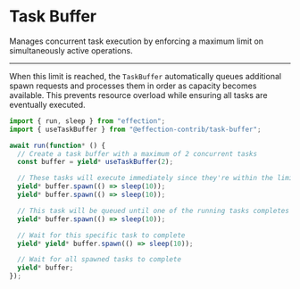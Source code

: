 # Task Buffer

Manages concurrent task execution by enforcing a maximum limit on simultaneously
active operations.

---

When this limit is reached, the `TaskBuffer` automatically
queues additional spawn requests and processes them in order as capacity becomes
available. This prevents resource overload while ensuring all tasks are
eventually executed.

```ts
import { run, sleep } from "effection";
import { useTaskBuffer } from "@effection-contrib/task-buffer";

await run(function* () {
  // Create a task buffer with a maximum of 2 concurrent tasks
  const buffer = yield* useTaskBuffer(2);

  // These tasks will execute immediately since they're within the limit
  yield* buffer.spawn(() => sleep(10));
  yield* buffer.spawn(() => sleep(10));

  // This task will be queued until one of the running tasks completes
  yield* buffer.spawn(() => sleep(10));

  // Wait for this specific task to complete
  yield* yield* buffer.spawn(() => sleep(10));

  // Wait for all spawned tasks to complete
  yield* buffer;
});
```
